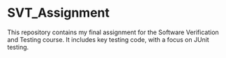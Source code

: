 # SVT_Assignment
This repository contains my final assignment for the Software Verification and Testing course. It includes key testing code, with a focus on JUnit testing.
